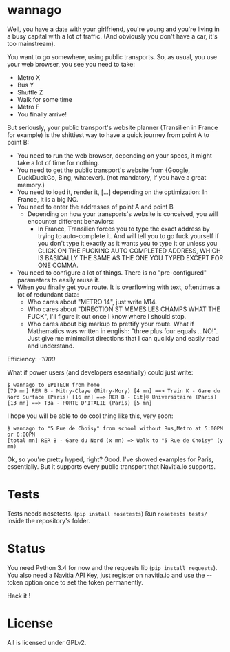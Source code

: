 
# wannago

Well, you have a date with your girlfriend, you're young and you're living in a busy capital with a lot of traffic.
(And obviously you don't have a car, it's too mainstream).

You want to go somewhere, using public transports. So, as usual, you use your web browser, you see you need to take:

* Metro X
* Bus Y
* Shuttle Z
* Walk for some time
* Metro F
* You finally arrive!

But seriously, your public transport's website planner (Transilien in France for example) is the shittiest way to have a quick journey from point A to point B:

* You need to run the web browser, depending on your specs, it might take a lot of time for nothing.
* You need to get the public transport's website from {Google, DuckDuckGo, Bing, whatever}. (not mandatory, if you have a great memory.)
* You need to load it, render it, [...] depending on the optimization: In France, it is a big NO.
* You need to enter the addresses of point A and point B
    * Depending on how your transports's website is conceived, you will encounter different behaviors:
        * In France, Transilien forces you to type the exact address by trying to auto-complete it. And will tell you to go fuck yourself if you don't type it exactly as it wants you to type it or unless you CLICK ON THE FUCKING AUTO COMPLETED ADDRESS, WHICH IS BASICALLY THE SAME AS THE ONE YOU TYPED EXCEPT FOR ONE COMMA.
* You need to configure a lot of things. There is no "pre-configured" parameters to easily reuse it.
* When you finally get your route. It is overflowing with text, oftentimes a lot of redundant data:
    * Who cares about "METRO 14", just write M14.
    * Who cares about "DIRECTION ST MEMES LES CHAMPS WHAT THE FUCK", I'll figure it out once I know where I should stop.
    * Who cares about big markup to prettify your route. What if Mathematics was written in english: "three plus four equals ...NO!". Just give me minimalist directions that I can qucikly and easily read and understand. 

Efficiency: *-1000*

What if power users (and developers essentially) could just write:
```console
$ wannago to EPITECH from home
[79 mn] RER B - Mitry-Claye (Mitry-Mory) [4 mn] ==> Train K - Gare du Nord Surface (Paris) [16 mn] ==> RER B - Cit├® Universitaire (Paris) [13 mn] ==> T3a - PORTE D'ITALIE (Paris) [5 mn]
```

I hope you will be able to do cool thing like this, very soon:
```console
$ wannago to "5 Rue de Choisy" from school without Bus,Metro at 5:00PM or 6:00PM
[total mn] RER B - Gare du Nord (x mn) => Walk to "5 Rue de Choisy" (y mn)
```

Ok, so you're pretty hyped, right?
Good. I've showed examples for Paris, essentially. But it supports every public transport that Navitia.io supports.

Tests
=====
Tests needs nosetests. (`pip install nosetests`)
Run `nosetests tests/` inside the repository's folder.

Status
======
You need Python 3.4 for now and the requests lib (`pip install requests`).
You also need a Navitia API Key, just register on navitia.io and use the --token option once to set the token permanently.

Hack it !


License
=======
All is licensed under GPLv2.
